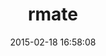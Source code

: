---
layout: post
title:  "rmate"
repo:   "textmate/rmate"
date:   2015-02-18 16:58:08
gemurl: https://github.com/textmate/rmate/
---